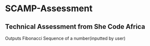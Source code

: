 <h1>SCAMP-Assessment</h1>
<h2>Technical Assessment from She Code Africa
</h2>

Outputs Fibonacci Sequence of a number(inputted by user)
